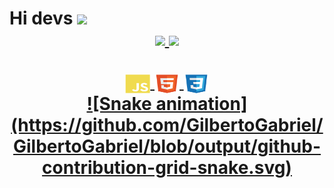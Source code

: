 <h1>Hi devs</div>  

</div>
<img src ="https://data.whicdn.com/images/350989735/original.gif" >

<div align="center">
  <a href="https://github.com/GilbertoGabriel">
  <img height="180em" src="https://github-readme-stats.vercel.app/api?username=GilbertoGabriel&show_icons=true&theme=github_dark&include_all_commits=true&count_private=true"/>
    <img height="180em" src="https://github-readme-stats.vercel.app/api/top-langs/?username=GilbertoGabriel&layout=compact&langs_count=7&theme=github_dark"/>
    
</div>
  <div  align="center"> 
  <div style="display: inline_block"><br>
  <img align="center" alt="Rafa-Js" height="30" width="40" src="https://raw.githubusercontent.com/devicons/devicon/master/icons/javascript/javascript-plain.svg">
  <img align="center" alt="HTML" height="30" width="40" src="https://raw.githubusercontent.com/devicons/devicon/master/icons/html5/html5-original.svg">
  <img align="center" alt="CSS" height="30" width="40" src="https://raw.githubusercontent.com/devicons/devicon/master/icons/css3/css3-original.svg">
    
</div>
  <div>
  ![Snake animation](https://github.com/GilbertoGabriel/GilbertoGabriel/blob/output/github-contribution-grid-snake.svg)
  
</div>
